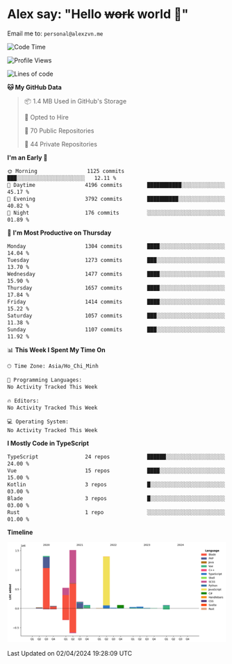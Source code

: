 # Alex say: "Hello ~~work~~ world 🐾"
Email me to: `personal@alexzvn.me`

<!--START_SECTION:waka-->
![Code Time](http://img.shields.io/badge/Code%20Time-1%2C066%20hrs%2055%20mins-blue)

![Profile Views](http://img.shields.io/badge/Profile%20Views-0-blue)

![Lines of code](https://img.shields.io/badge/From%20Hello%20World%20I%27ve%20Written-5.4%20million%20lines%20of%20code-blue)

**🐱 My GitHub Data** 

> 📦 1.4 MB Used in GitHub's Storage 
 > 
> 💼 Opted to Hire
 > 
> 📜 70 Public Repositories 
 > 
> 🔑 44 Private Repositories 
 > 
**I'm an Early 🐤** 

```text
🌞 Morning                1125 commits        ███░░░░░░░░░░░░░░░░░░░░░░   12.11 % 
🌆 Daytime                4196 commits        ███████████░░░░░░░░░░░░░░   45.17 % 
🌃 Evening                3792 commits        ██████████░░░░░░░░░░░░░░░   40.82 % 
🌙 Night                  176 commits         ░░░░░░░░░░░░░░░░░░░░░░░░░   01.89 % 
```
📅 **I'm Most Productive on Thursday** 

```text
Monday                   1304 commits        ████░░░░░░░░░░░░░░░░░░░░░   14.04 % 
Tuesday                  1273 commits        ███░░░░░░░░░░░░░░░░░░░░░░   13.70 % 
Wednesday                1477 commits        ████░░░░░░░░░░░░░░░░░░░░░   15.90 % 
Thursday                 1657 commits        ████░░░░░░░░░░░░░░░░░░░░░   17.84 % 
Friday                   1414 commits        ████░░░░░░░░░░░░░░░░░░░░░   15.22 % 
Saturday                 1057 commits        ███░░░░░░░░░░░░░░░░░░░░░░   11.38 % 
Sunday                   1107 commits        ███░░░░░░░░░░░░░░░░░░░░░░   11.92 % 
```


📊 **This Week I Spent My Time On** 

```text
🕑︎ Time Zone: Asia/Ho_Chi_Minh

💬 Programming Languages: 
No Activity Tracked This Week

🔥 Editors: 
No Activity Tracked This Week

💻 Operating System: 
No Activity Tracked This Week
```

**I Mostly Code in TypeScript** 

```text
TypeScript               24 repos            ██████░░░░░░░░░░░░░░░░░░░   24.00 % 
Vue                      15 repos            ████░░░░░░░░░░░░░░░░░░░░░   15.00 % 
Kotlin                   3 repos             █░░░░░░░░░░░░░░░░░░░░░░░░   03.00 % 
Blade                    3 repos             █░░░░░░░░░░░░░░░░░░░░░░░░   03.00 % 
Rust                     1 repo              ░░░░░░░░░░░░░░░░░░░░░░░░░   01.00 % 
```



**Timeline**

![Lines of Code chart](https://raw.githubusercontent.com/alexzvn/alexzvn/main/assets/bar_graph.png)


 Last Updated on 02/04/2024 19:28:09 UTC
<!--END_SECTION:waka-->
